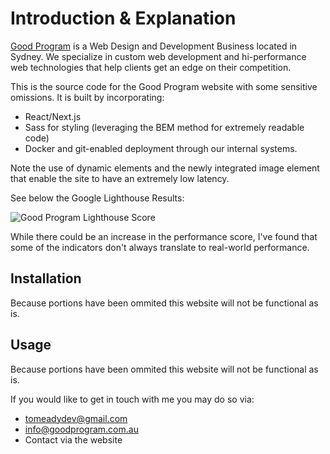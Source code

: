 # Introduction & Explanation

[Good Program](https://goodprogram.com.au/) is a Web Design and Development Business located in Sydney. We specialize in custom web development and hi-performance web technologies that help clients get an edge on their competition.

This is the source code for the Good Program website with some sensitive omissions. It is built by incorporating:
- React/Next.js
- Sass for styling (leveraging the BEM method for extremely readable code)
- Docker and git-enabled deployment through our internal systems.

Note the use of dynamic elements and the newly integrated image element that enable the site to have an extremely low latency.

See below the Google Lighthouse Results:

![Good Program Lighthouse Score](https://polarhcms.com/api/v1/media/object/478/1610452424275_Screenshot%202021-01-12%20225146.png)

While there could be an increase in the performance score, I've found that some of the indicators don't always translate to real-world performance.

## Installation

Because portions have been ommited this website will not be functional as is.

## Usage

Because portions have been ommited this website will not be functional as is.

If you would like to get in touch with me you may do so via:
- tomeadydev@gmail.com
- info@goodprogram.com.au
- Contact via the website